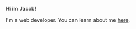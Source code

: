 Hi im Jacob!

I'm a web developer. You can learn about me [here](https:jacobd082.github.io).

<!---
jacobd082/jacobd082 is a ✨ special ✨ repository because its `README.md` (this file) appears on your GitHub profile.
You can click the Preview link to take a look at your changes.
--->
